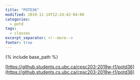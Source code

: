 ```yaml
---
title: "POTD36"
modified: 2019-11-14T12:24:42-04:00
categories:
  - potd
tags:
  - classes
excerpt_separator: <!--more-->
footer: true
---
```


{% include base_path %}

[https://github.students.cs.ubc.ca/cpsc203-2019w-t1/potd36](https://github.students.cs.ubc.ca/cpsc203-2019w-t1/potd36)

<!--more-->

